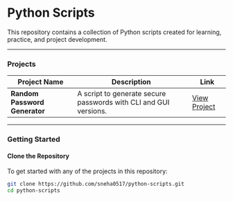 # Python Scripts

This repository contains a collection of Python scripts created for learning, practice, and project development.

---

### Projects

| Project Name                  | Description                                      | Link                                      |
|-------------------------------|--------------------------------------------------|-------------------------------------------|
| **Random Password Generator** | A script to generate secure passwords with CLI and GUI versions. | [View Project](./Random%20Password%20Generator) |

---

### Getting Started

#### Clone the Repository
To get started with any of the projects in this repository:
```bash
git clone https://github.com/sneha0517/python-scripts.git
cd python-scripts
